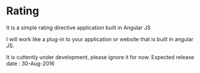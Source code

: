 # Rating
It is a simple rating directive application built in Angular JS

I will work like a plug-in to your application or website that is built in angular JS.

It is cuttently under development, please ignore it for now. Expected release date : 30-Aug-2016
